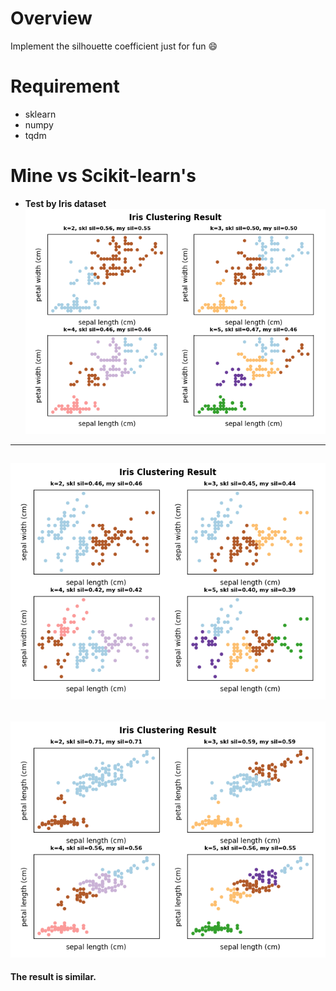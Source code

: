 # Overview
Implement the silhouette coefficient just for fun :smile:

# Requirement
- sklearn
- numpy
- tqdm

# Mine vs Scikit-learn's
- __Test by Iris dataset__
![](assets/3.png)
---
![](assets/1.png)
---
![](assets/2.png)
---
__The result is similar.__
